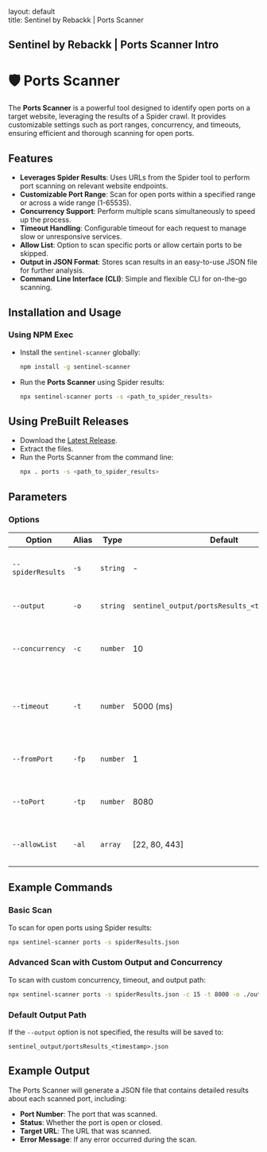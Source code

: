 layout: default  
title: Sentinel by Rebackk | Ports Scanner  

## Sentinel by Rebackk | Ports Scanner Intro

# 🛡️ Ports Scanner

The **Ports Scanner** is a powerful tool designed to identify open ports on a target website, leveraging the results of a Spider crawl. It provides customizable settings such as port ranges, concurrency, and timeouts, ensuring efficient and thorough scanning for open ports.

## Features

- **Leverages Spider Results**: Uses URLs from the Spider tool to perform port scanning on relevant website endpoints.
- **Customizable Port Range**: Scan for open ports within a specified range or across a wide range (1-65535).
- **Concurrency Support**: Perform multiple scans simultaneously to speed up the process.
- **Timeout Handling**: Configurable timeout for each request to manage slow or unresponsive services.
- **Allow List**: Option to scan specific ports or allow certain ports to be skipped.
- **Output in JSON Format**: Stores scan results in an easy-to-use JSON file for further analysis.
- **Command Line Interface (CLI)**: Simple and flexible CLI for on-the-go scanning.

## Installation and Usage

### Using NPM Exec

- Install the `sentinel-scanner` globally:
  ```bash
  npm install -g sentinel-scanner
  ```

- Run the **Ports Scanner** using Spider results:
  ```bash
  npx sentinel-scanner ports -s <path_to_spider_results>
  ```

## Using PreBuilt Releases

- Download the [Latest Release](https://github.com/RebackkHQ/webapp-scanner/releases/latest).
- Extract the files.
- Run the Ports Scanner from the command line:
  ```bash
  npx . ports -s <path_to_spider_results>
  ```

## Parameters

### Options

| Option             | Alias | Type     | Default                                        | Description                                                       |
|--------------------|-------|----------|------------------------------------------------|-------------------------------------------------------------------|
| `--spiderResults`  | `-s`  | `string` | -                                              | Path to the spider results file (**required**).                   |
| `--output`         | `-o`  | `string` | `sentinel_output/portsResults_<timestamp>.json` | Path to save the output JSON file.                                |
| `--concurrency`    | `-c`  | `number` | 10                                             | Number of concurrent requests (range: 1-20).                      |
| `--timeout`        | `-t`  | `number` | 5000 (ms)                                      | Timeout for each request in milliseconds (range: 0-25,000).       |
| `--fromPort`       | `-fp` | `number` | 1                                              | Starting port to scan (range: 1-65535).                           |
| `--toPort`         | `-tp` | `number` | 8080                                           | Ending port to scan (range: 1-65535).                             |
| `--allowList`      | `-al` | `array`  | [22, 80, 443]                                  | List of ports to allow (will not be scanned).                     |

## Example Commands

### Basic Scan
To scan for open ports using Spider results:
```bash
npx sentinel-scanner ports -s spiderResults.json
```

### Advanced Scan with Custom Output and Concurrency
To scan with custom concurrency, timeout, and output path:
```bash
npx sentinel-scanner ports -s spiderResults.json -c 15 -t 8000 -o ./output/portsScanResults.json
```

### Default Output Path
If the `--output` option is not specified, the results will be saved to:
```
sentinel_output/portsResults_<timestamp>.json
```

## Example Output

The Ports Scanner will generate a JSON file that contains detailed results about each scanned port, including:

- **Port Number**: The port that was scanned.
- **Status**: Whether the port is open or closed.
- **Target URL**: The URL that was scanned.
- **Error Message**: If any error occurred during the scan.